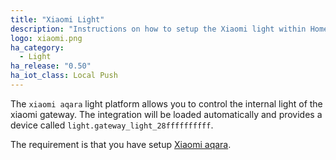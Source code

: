 ```yaml
---
title: "Xiaomi Light"
description: "Instructions on how to setup the Xiaomi light within Home Assistant."
logo: xiaomi.png
ha_category:
  - Light
ha_release: "0.50"
ha_iot_class: Local Push
---
```



The `xiaomi aqara` light platform allows you to control the internal light of the xiaomi gateway. The integration will be loaded automatically and provides a device called `light.gateway_light_28ffffffffff`.

The requirement is that you have setup [Xiaomi aqara](/integrations/xiaomi_aqara/).


